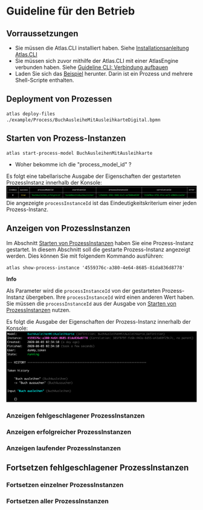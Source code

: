 # Guideline für den Betrieb

## Vorraussetzungen

* Sie müssen die Atlas.CLI installiert haben. Siehe [Installationsanleitung Atlas.CLI](./install.md)
* Sie müssen sich zuvor mithilfe der Atlas.CLI mit einer AtlasEngine verbunden haben. Siehe [Guideline CLI: Verbindung aufbauen](./guideline-CLI-connect.md)
* Laden Sie sich das [Beispiel](./example) herunter. Darin ist ein Prozess und mehrere Shell-Scripte enthalten.
  
## Deployment von Prozessen

```shell
atlas deploy-files ./example/Process/BuchAusleiheMitAusleihkarteDigital.bpmn
```

## Starten von Prozess-Instanzen

```shell
atlas start-process-model BuchAusleihenMitAusleihkarte
```
* Woher bekomme ich die "process_model_id" ?

Es folgt eine tabellarische Ausgabe der Eigenschaften der gestarteten ProzessInstanz innerhalb der Konsole:
![Ergebnis des start-process-model](./example/start-process-model_result.png "Ergebnis des start-process-model")
Die angezeigte `processInstanceId` ist das Eindeutigkeitskriterium einer jeden Prozess-Instanz.

## Anzeigen von ProzessInstanzen

Im Abschnitt [Starten von ProzessInstanzen](#Starten-von-Prozess-Instanzen) haben Sie eine Prozess-Instanz gestartet. In diesem Abschnitt soll die gestarte Prozess-Instanz angezeigt werden. Dies können Sie mit folgendem Kommando ausführen:
```shell
atlas show-process-instance '4559376c-a380-4e64-8685-81da836d8778'
```
**Info**

Als Parameter wird die `processInstanceId` von der gestarteten Prozess-Instanz übergeben. Ihre `processInstanceId` wird einen anderen Wert haben. Sie müssen die `processInstanceId` aus der Ausgabe von [Starten von ProzessInstanzen](#Starten-von-Prozess-Instanzen) nutzen.

Es folgt die Ausgabe der Eigenschaften der Prozess-Instanz innerhalb der Konsole:
![Ergebnis des show-process-instance](./example/show-process-instance_result.png "Ergebnis des show-process-instance")

### Anzeigen fehlgeschlagener ProzessInstanzen
### Anzeigen erfolgreicher ProzessInstanzen
### Anzeigen laufender ProzessInstanzen

## Fortsetzen fehlgeschlagener ProzessInstanzen
### Fortsetzen einzelner ProzessInstanzen
### Fortsetzen aller ProzessInstanzen

